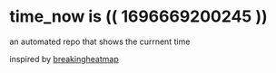 # time_now is (( 1696669200245 ))

an automated repo that shows the currnent time

inspired by [breakingheatmap](https://github.com/breakingheatmap/breakingheatmap)